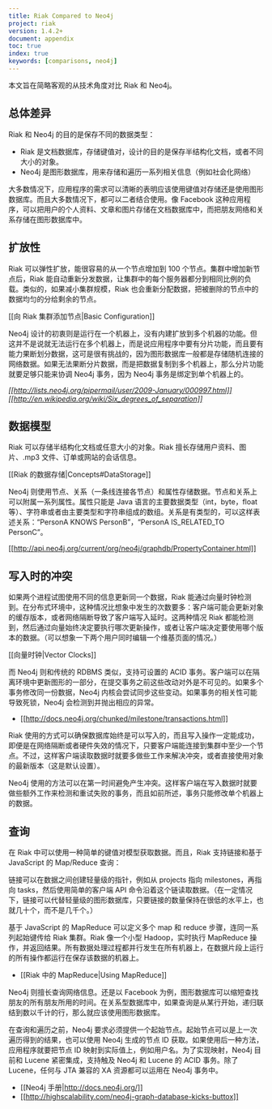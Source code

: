 ```yaml
---
title: Riak Compared to Neo4j
project: riak
version: 1.4.2+
document: appendix
toc: true
index: true
keywords: [comparisons, neo4j]
---
```


本文旨在简略客观的从技术角度对比 Riak 和 Neo4j。

## 总体差异

Riak 和 Neo4j 的目的是保存不同的数据类型：

* Riak 是文档数据库，存储键值对，设计的目的是保存半结构化文档，或者不同大小的对象。
* Neo4j 是图形数据库，用来存储和遍历一系列相关信息（例如社会化网络）

大多数情况下，应用程序的需求可以清晰的表明应该使用键值对存储还是使用图形数据库。而且大多数情况下，都可以二者结合使用。像 Facebook 这种应用程序，可以把用户的个人资料、文章和图片存储在文档数据库中，而把朋友网络和关系存储在图形数据库中。

## 扩放性

Riak 可以弹性扩放，能很容易的从一个节点增加到 100 个节点。集群中增加新节点后，Riak 能自动重新分发数据，让集群中的每个服务器都分到相同比例的负载。类似的，如果减小集群规模，Riak 也会重新分配数据，把被删除的节点中的数据均匀的分给剩余的节点。

[[向 Riak 集群添加节点|Basic Configuration]]

Neo4j 设计的初衷则是运行在一个机器上，没有内建扩放到多个机器的功能。但这并不是说就无法运行在多个机器上，而是说应用程序中要有分片功能，而且要有能力果断划分数据，这可是很有挑战的，因为图形数据库一般都是存储随机连接的网络数据。如果无法果断分片数据，而是把数据复制到多个机器上，那么分片功能就要足够只能来协调 Neo4j 事务，因为 Neo4j 事务是绑定到单个机器上的。

_[[http://lists.neo4j.org/pipermail/user/2009-January/000997.html]]_
_[[http://en.wikipedia.org/wiki/Six_degrees_of_separation]]_

## 数据模型

Riak 可以存储半结构化文档或任意大小的对象。Riak 擅长存储用户资料、图片、.mp3 文件、订单或网站的会话信息。

[[Riak 的数据存储|Concepts#DataStorage]]

Neo4j 则使用节点、关系（一条线连接各节点）和属性存储数据。节点和关系上可以附属一系列属性。属性只能是 Java 语言的主要数据类型（int，byte，float 等）、字符串或者由主要类型和字符串组成的数组。关系是有类型的，可以这样表述关系：“PersonA KNOWS PersonB”，“PersonA IS_RELATED_TO PersonC”。

[[http://api.neo4j.org/current/org/neo4j/graphdb/PropertyContainer.html]]

## 写入时的冲突

如果两个进程试图使用不同的信息更新同一个数据，Riak 能通过向量时钟检测到。在分布式环境中，这种情况比想象中发生的次数要多：客户端可能会更新对象的缓存版本，或者网络隔断导致了客户端写入延时。这两种情况 Riak 都能检测到，然后通过向量始终决定要执行哪次更新操作，或者让客户端决定要使用哪个版本的数据。（可以想象一下两个用户同时编辑一个维基页面的情况。）

[[向量时钟|Vector Clocks]]

而 Neo4j 则和传统的 RDBMS 类似，支持可设置的 ACID 事务。客户端可以在隔离环境中更新图形的一部分，在提交事务之前这些改动对外是不可见的。如果多个事务修改同一份数据，Neo4j 内核会尝试同步这些变动。如果事务的相关性可能导致死锁，Neo4j 会检测到并抛出相应的异常。

* [[http://docs.neo4j.org/chunked/milestone/transactions.html]]

Riak 使用的方式可以确保数据库始终是可以写入的，而且写入操作一定能成功，即便是在网络隔断或者硬件失效的情况下，只要客户端能连接到集群中至少一个节点。不过，这样客户端读取数据时就要多做些工作来解决冲突，或者直接使用对象的最新版本（这是默认设置）。

Neo4j 使用的方法可以在第一时间避免产生冲突。这样客户端在写入数据时就要做些额外工作来检测和重试失败的事务，而且如前所述，事务只能修改单个机器上的数据。

## 查询

在 Riak 中可以使用一种简单的键值对模型获取数据。而且，Riak 支持链接和基于 JavaScript 的 Map/Reduce 查询：

链接可以在数据之间创建轻量级的指针，例如从 projects 指向 milestones，再指向 tasks，然后使用简单的客户端 API 命令沿着这个链读取数据。（在一定情况下，链接可以代替轻量级的图形数据库，只要链接的数量保持在很低的水平上，也就几十个，而不是几千个。）

基于 JavaScript 的 MapReduce 可以定义多个 map 和 reduce 步骤，连同一系列起始键传给 Riak 集群。Riak 像一个小型 Hadoop，实时执行 MapReduce 操作，并返回结果。所有数据处理过程都并行发生在所有机器上，在数据片段上运行的所有操作都运行在保存该数据的机器上。

* [[Riak 中的 MapReduce|Using MapReduce]]

Neo4j 则擅长查询网络信息。还是以 Facebook 为例，图形数据库可以缩短查找朋友的所有朋友所用的时间。在关系型数据库中，如果查询是从某行开始，递归联结到数以千计的行，那么就应该使用图形数据库。

在查询和遍历之前，Neo4j 要求必须提供一个起始节点。起始节点可以是上一次遍历得到的结果，也可以使用 Neo4j 生成的节点 ID 获取。如果使用后一种方法，应用程序就要把节点 ID 映射到实际值上，例如用户名。为了实现映射，Neo4j 目前和 Lucene 紧密集成，支持触及 Neo4j 和 Lucene 的 ACID 事务。除了 Lucene，任何与 JTA 兼容的 XA 资源都可以运用在 Neo4j 事务中。

* [[Neo4j 手册|http://docs.neo4j.org/]]
* [[http://highscalability.com/neo4j-graph-database-kicks-buttox]]
